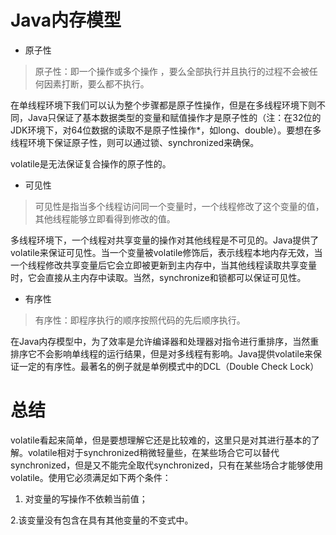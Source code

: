 # Java内存模型
- 原子性
> 原子性：即一个操作或多个操作 ，要么全部执行并且执行的过程不会被任何因素打断，要么都不执行。

在单线程环境下我们可以认为整个步骤都是原子性操作，但是在多线程环境下则不同，Java只保证了基本数据类型的变量和赋值操作才是原子性的（注：在32位的JDK环境下，对64位数据的读取不是原子性操作*，如long、double）。要想在多线程环境下保证原子性，则可以通过锁、synchronized来确保。 

volatile是无法保证复合操作的原子性的。

- 可见性
> 可见性是指当多个线程访问同一个变量时，一个线程修改了这个变量的值，其他线程能够立即看得到修改的值。

多线程环境下，一个线程对共享变量的操作对其他线程是不可见的。Java提供了volatile来保证可见性。当一个变量被volatile修饰后，表示线程本地内存无效，当一个线程修改共享变量后它会立即被更新到主内存中，当其他线程读取共享变量时，它会直接从主内存中读取。当然，synchronize和锁都可以保证可见性。

- 有序性
> 有序性：即程序执行的顺序按照代码的先后顺序执行。

在Java内存模型中，为了效率是允许编译器和处理器对指令进行重排序，当然重排序它不会影响单线程的运行结果，但是对多线程有影响。Java提供volatile来保证一定的有序性。最著名的例子就是单例模式中的DCL（Double Check Lock）

# 总结
volatile看起来简单，但是要想理解它还是比较难的，这里只是对其进行基本的了解。volatile相对于synchronized稍微轻量些，在某些场合它可以替代synchronized，但是又不能完全取代synchronized，只有在某些场合才能够使用volatile。使用它必须满足如下两个条件：

1. 对变量的写操作不依赖当前值；

2.该变量没有包含在具有其他变量的不变式中。

